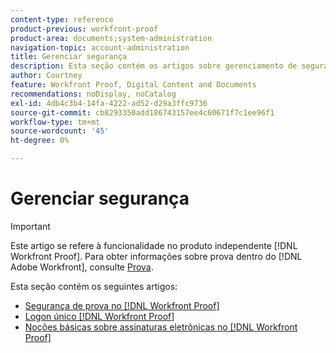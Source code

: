 ```yaml
---
content-type: reference
product-previous: workfront-proof
product-area: documents;system-administration
navigation-topic: account-administration
title: Gerenciar segurança
description: Esta seção contém os artigos sobre gerenciamento de segurança no [!DNL Workfront Proof].
author: Courtney
feature: Workfront Proof, Digital Content and Documents
recommendations: noDisplay, noCatalog
exl-id: 4db4c3b4-14fa-4222-ad52-d29a3ffc9736
source-git-commit: cb8293350add186743157ee4c60671f7c1ee96f1
workflow-type: tm+mt
source-wordcount: '45'
ht-degree: 0%

---
```


# Gerenciar segurança

>[!IMPORTANT]
>
>Este artigo se refere à funcionalidade no produto independente [!DNL Workfront Proof]. Para obter informações sobre prova dentro do [!DNL Adobe Workfront], consulte [Prova](../../../review-and-approve-work/proofing/proofing.md).

Esta seção contém os seguintes artigos:

* [Segurança de prova no [!DNL Workfront Proof]](../../../workfront-proof/wp-acct-admin/managing-security/proof-security-in-workfront-proof.md)
* [Logon único [!DNL Workfront Proof]](../../../workfront-proof/wp-acct-admin/managing-security/single-sign-on-overview.md)
* [Noções básicas sobre assinaturas eletrônicas no [!DNL Workfront Proof]](../../../workfront-proof/wp-acct-admin/managing-security/electronic-sigs-in-wp.md)
